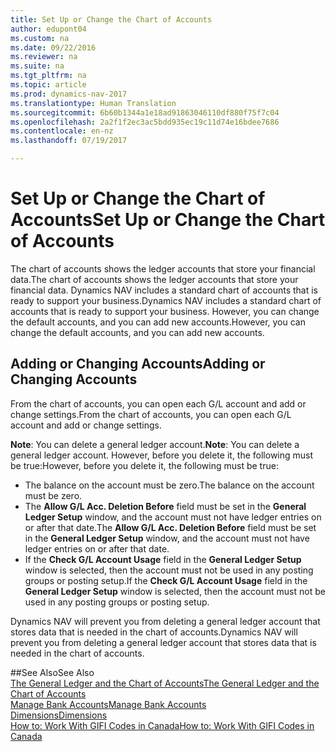 ```yaml
---
title: Set Up or Change the Chart of Accounts
author: edupont04
ms.custom: na
ms.date: 09/22/2016
ms.reviewer: na
ms.suite: na
ms.tgt_pltfrm: na
ms.topic: article
ms.prod: dynamics-nav-2017
ms.translationtype: Human Translation
ms.sourcegitcommit: 6b60b1344a1e18ad91863046110df880f75f7c04
ms.openlocfilehash: 2a2f1f2ec3ac5bdd935ec19c11d74e16bdee7686
ms.contentlocale: en-nz
ms.lasthandoff: 07/19/2017

---
```


# <a name="set-up-or-change-the-chart-of-accounts"></a><span data-ttu-id="c585a-102">Set Up or Change the Chart of Accounts</span><span class="sxs-lookup"><span data-stu-id="c585a-102">Set Up or Change the Chart of Accounts</span></span>
<span data-ttu-id="c585a-103">The chart of accounts shows the ledger accounts that store your financial data.</span><span class="sxs-lookup"><span data-stu-id="c585a-103">The chart of accounts shows the ledger accounts that store your financial data.</span></span> <span data-ttu-id="c585a-104">Dynamics NAV includes a standard chart of accounts that is ready to support your business.</span><span class="sxs-lookup"><span data-stu-id="c585a-104">Dynamics NAV includes a standard chart of accounts that is ready to support your business.</span></span>
<span data-ttu-id="c585a-105">However, you can change the default accounts, and you can add new accounts.</span><span class="sxs-lookup"><span data-stu-id="c585a-105">However, you can change the default accounts, and you can add new accounts.</span></span>  

## <a name="adding-or-changing-accounts"></a><span data-ttu-id="c585a-106">Adding or Changing Accounts</span><span class="sxs-lookup"><span data-stu-id="c585a-106">Adding or Changing Accounts</span></span>
<span data-ttu-id="c585a-107">From the chart of accounts, you can open each G/L account and add or change settings.</span><span class="sxs-lookup"><span data-stu-id="c585a-107">From the chart of accounts, you can open each G/L account and add or change settings.</span></span>

<span data-ttu-id="c585a-108">**Note**: You can delete a general ledger account.</span><span class="sxs-lookup"><span data-stu-id="c585a-108">**Note**: You can delete a general ledger account.</span></span> <span data-ttu-id="c585a-109">However, before you delete it, the following must be true:</span><span class="sxs-lookup"><span data-stu-id="c585a-109">However, before you delete it, the following must be true:</span></span>  
- <span data-ttu-id="c585a-110">The balance on the account must be zero.</span><span class="sxs-lookup"><span data-stu-id="c585a-110">The balance on the account must be zero.</span></span>  
- <span data-ttu-id="c585a-111">The **Allow G/L Acc. Deletion Before** field must be set in the **General Ledger Setup** window, and the account must not have ledger entries on or after that date.</span><span class="sxs-lookup"><span data-stu-id="c585a-111">The **Allow G/L Acc. Deletion Before** field must be set in the **General Ledger Setup** window, and the account must not have ledger entries on or after that date.</span></span>  
- <span data-ttu-id="c585a-112">If the **Check G/L Account Usage** field in the **General Ledger Setup** window is selected, then the account must not be used in any posting groups or posting setup.</span><span class="sxs-lookup"><span data-stu-id="c585a-112">If the **Check G/L Account Usage** field in the **General Ledger Setup** window is selected, then the account must not be used in any posting groups or posting setup.</span></span>  

<span data-ttu-id="c585a-113">Dynamics NAV will prevent you from deleting a general ledger account that stores data that is needed in the chart of accounts.</span><span class="sxs-lookup"><span data-stu-id="c585a-113">Dynamics NAV will prevent you from deleting a general ledger account that stores data that is needed in the chart of accounts.</span></span>  

##<a name="see-also"></a><span data-ttu-id="c585a-114">See Also</span><span class="sxs-lookup"><span data-stu-id="c585a-114">See Also</span></span>  
[<span data-ttu-id="c585a-115">The General Ledger and the Chart of Accounts</span><span class="sxs-lookup"><span data-stu-id="c585a-115">The General Ledger and the Chart of Accounts</span></span>](finance-setup-general-ledger.md)  
[<span data-ttu-id="c585a-116">Manage Bank Accounts</span><span class="sxs-lookup"><span data-stu-id="c585a-116">Manage Bank Accounts</span></span>](bank-manage-bank-accounts.md)  
[<span data-ttu-id="c585a-117">Dimensions</span><span class="sxs-lookup"><span data-stu-id="c585a-117">Dimensions</span></span>](finance-setup-dimensions.md)  
[<span data-ttu-id="c585a-118">How to: Work With GIFI Codes in Canada</span><span class="sxs-lookup"><span data-stu-id="c585a-118">How to: Work With GIFI Codes in Canada</span></span>](ca-finance-setup-work-GiFI-codes.md)

